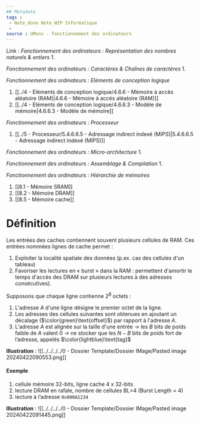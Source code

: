 ```yaml
---
## Metadata
tags : 
 - Note_done Note_WIP Informatique
 - 
source : UMons - Fonctionnement des ordinateurs
---
```


Link :
_Fonctionnement des ordinateurs : Représentation des nombres naturels & entiers_
1.

_Fonctionnement des ordinateurs : Caractères & Chaînes de caractères_
1.

_Fonctionnement des ordinateurs : Eléments de conception logique_
1. [[../4 - Eléments de conception logique/4.6.6 - Mémoire à accès aléatoire (RAM)|4.6.6 - Mémoire à accès aléatoire (RAM)]]
2. [[../4 - Eléments de conception logique/4.6.6.3 - Modèle de mémoire|4.6.6.3 - Modèle de mémoire]]

_Fonctionnement des ordinateurs : Processeur_
1. [[../5 - Processeur/5.4.6.6.5 - Adressage indirect indexé (MIPS)|5.4.6.6.5 - Adressage indirect indexé (MIPS)]]

_Fonctionnement des ordinateurs : Micro-architecture_
1.

_Fonctionnement des ordinateurs : Assemblage & Compilation_
1.

_Fonctionnement des ordinateurs : Hiérarchie de mémoires_
1. [[8.1 - Mémoire SRAM]]
2. [[8.2 - Mémoire DRAM]]
3. [[8.5 - Mémoire cache]]

# Définition
Les entrées des caches contiennent souvent plusieurs cellules de RAM. Ces entrées nommées lignes de cache permet :
1. Exploiter la localité spatiale des données (p.ex. cas des cellules d'un tableau) 
2. Favoriser les lectures en « burst » dans la RAM : permettent d'amortir le temps d'accès des DRAM sur plusieurs lectures à des adresses consécutives).

Supposons que chaque ligne contienne $2^B$ octets :
1. L'adresse $A$ d'une ligne désigne le premier octet de la ligne. 
2. Les adresses des cellules suivantes sont obtenues en ajoutant un décalage ($\color{green}\text{offset}$) par rapport à l'adresse $A$. 
3. L'adresse $A$ est alignée sur la taille d'une entrée → les $B$ bits de poids faible de $A$ valent 0 → ne stocker que les $N-B$ bits de poids fort de l’adresse, appelés $\color{lightblue}\text{tag}$ 

**Illustration** : ![[../../../../0 - Dossier Template/Dossier IMage/Pasted image 20240422090553.png]]
#### Exemple
1. cellule mémoire 32-bits, ligne cache 4 x 32-bits 
2. lecture DRAM en rafale, nombre de cellules BL=4 (Burst Length = 4)
3. lecture à l’adresse `0x000A1234`

**Illustration** : ![[../../../../0 - Dossier Template/Dossier IMage/Pasted image 20240422091445.png]]
